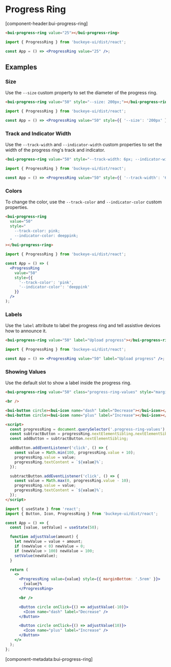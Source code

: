 # Progress Ring

[component-header:bui-progress-ring]

```html preview
<bui-progress-ring value="25"></bui-progress-ring>
```

```jsx react
import { ProgressRing } from 'buckeye-ui/dist/react';

const App = () => <ProgressRing value="25" />;
```

## Examples

### Size

Use the `--size` custom property to set the diameter of the progress ring.

```html preview
<bui-progress-ring value="50" style="--size: 200px;"></bui-progress-ring>
```

```jsx react
import { ProgressRing } from 'buckeye-ui/dist/react';

const App = () => <ProgressRing value="50" style={{ '--size': '200px' }} />;
```

### Track and Indicator Width

Use the `--track-width` and `--indicator-width` custom properties to set the width of the progress ring's track and indicator.

```html preview
<bui-progress-ring value="50" style="--track-width: 6px; --indicator-width: 12px;"></bui-progress-ring>
```

```jsx react
import { ProgressRing } from 'buckeye-ui/dist/react';

const App = () => <ProgressRing value="50" style={{ '--track-width': '6px', '--indicator-width': '12px' }} />;
```

### Colors

To change the color, use the `--track-color` and `--indicator-color` custom properties.

```html preview
<bui-progress-ring
  value="50"
  style="
    --track-color: pink;
    --indicator-color: deeppink;
  "
></bui-progress-ring>
```

```jsx react
import { ProgressRing } from 'buckeye-ui/dist/react';

const App = () => (
  <ProgressRing
    value="50"
    style={{
      '--track-color': 'pink',
      '--indicator-color': 'deeppink'
    }}
  />
);
```

### Labels

Use the `label` attribute to label the progress ring and tell assistive devices how to announce it.

```html preview
<bui-progress-ring value="50" label="Upload progress"></bui-progress-ring>
```

```jsx react
import { ProgressRing } from 'buckeye-ui/dist/react';

const App = () => <ProgressRing value="50" label="Upload progress" />;
```

### Showing Values

Use the default slot to show a label inside the progress ring.

```html preview
<bui-progress-ring value="50" class="progress-ring-values" style="margin-bottom: .5rem;">50%</bui-progress-ring>

<br />

<bui-button circle><bui-icon name="dash" label="Decrease"></bui-icon></bui-button>
<bui-button circle><bui-icon name="plus" label="Increase"></bui-icon></bui-button>

<script>
  const progressRing = document.querySelector('.progress-ring-values');
  const subtractButton = progressRing.nextElementSibling.nextElementSibling;
  const addButton = subtractButton.nextElementSibling;

  addButton.addEventListener('click', () => {
    const value = Math.min(100, progressRing.value + 10);
    progressRing.value = value;
    progressRing.textContent = `${value}%`;
  });

  subtractButton.addEventListener('click', () => {
    const value = Math.max(0, progressRing.value - 10);
    progressRing.value = value;
    progressRing.textContent = `${value}%`;
  });
</script>
```

```jsx react
import { useState } from 'react';
import { Button, Icon, ProgressRing } from 'buckeye-ui/dist/react';

const App = () => {
  const [value, setValue] = useState(50);

  function adjustValue(amount) {
    let newValue = value + amount;
    if (newValue < 0) newValue = 0;
    if (newValue > 100) newValue = 100;
    setValue(newValue);
  }

  return (
    <>
      <ProgressRing value={value} style={{ marginBottom: '.5rem' }}>
        {value}%
      </ProgressRing>

      <br />

      <Button circle onClick={() => adjustValue(-10)}>
        <Icon name="dash" label="Decrease" />
      </Button>

      <Button circle onClick={() => adjustValue(10)}>
        <Icon name="plus" label="Increase" />
      </Button>
    </>
  );
};
```

[component-metadata:bui-progress-ring]
